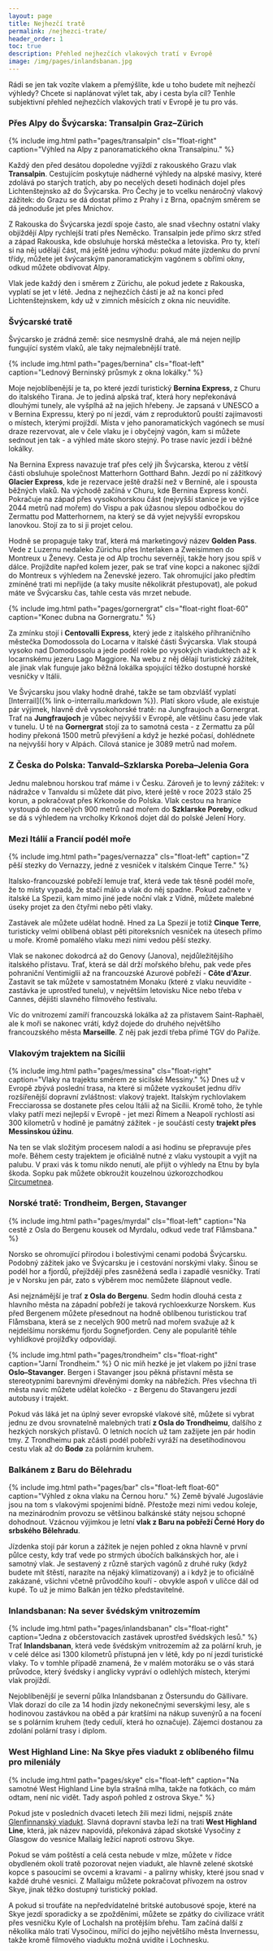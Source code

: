 ```yaml
---
layout: page
title: Nejhezčí tratě
permalink: /nejhezci-trate/
header_order: 1
toc: true
description: Přehled nejhezčích vlakových tratí v Evropě
image: /img/pages/inlandsbanan.jpg
---
```

Rádi se jen tak vozíte vlakem a přemýšlíte, kde u toho budete mít nejhezčí výhledy? Chcete si naplánovat výlet tak, aby i cesta byla cíl? Tenhle subjektivní přehled nejhezčích vlakových tratí v Evropě je tu pro vás.

### Přes Alpy do Švýcarska: Transalpin Graz–Zürich
{% include img.html path="pages/transalpin" cls="float-right" caption="Výhled na Alpy z panoramatického okna Transalpinu." %}

Každý den před desátou dopoledne vyjíždí z rakouského Grazu vlak **Transalpin**. Cestujícím poskytuje nádherné výhledy na alpské masivy, které zdolává po starých tratích, aby po necelých deseti hodinách dojel přes Lichtenštejnsko až do Švýcarska. Pro Čechy je to vcelku nenáročný vlakový zážitek: do Grazu se dá dostat přímo z Prahy i z Brna, opačným směrem se dá jednoduše jet přes Mnichov.

Z Rakouska do Švýcarska jezdí spoje často, ale snad všechny ostatní vlaky objíždějí Alpy rychlejší tratí přes Neměcko. Transalpin jede přímo skrz střed a západ Rakouska, kde obsluhuje horská městečka a letoviska. Pro ty, kteří si na něj udělají část, má ještě jednu výhodu: pokud máte jízdenku do první třídy, můžete jet švýcarským panoramatickým vagónem s obřími okny, odkud můžete obdivovat Alpy.

Vlak jede každý den i směrem z Zürichu, ale pokud jedete z Rakouska, vyplatí se jet v létě. Jedna z nejhezčích částí je až na konci před Lichtenštejnskem, kdy už v zimních měsících z okna nic neuvidíte.

### Švýcarské tratě
Švýcarsko je zrádná země: sice nesmyslně drahá, ale má nejen nejlíp fungující systém vlaků, ale taky nejmalebnější tratě.

{% include img.html path="pages/bernina" cls="float-left" caption="Lednový Berninský průsmyk z okna lokálky." %}

Moje nejoblíbenější je ta, po které jezdí turistický **Bernina Express**, z Churu do italského Tirana. Je to jediná alpská trať, která hory nepřekonává dlouhými tunely, ale vyšplhá až na jejich hřebeny. Je zapsaná v UNESCO a v Bernina Expressu, který po ní jezdí, vám z reproduktorů pouští zajímavosti o místech, kterými projíždí. Místa v jeho panoramatických vagónech se musí draze rezervovat, ale v čele vlaku je i obyčejný vagón, kam si můžete sednout jen tak - a výhled máte skoro stejný. Po trase navíc jezdí i běžné lokálky.  

Na Bernina Express navazuje trať přes celý jih Švýcarska, kterou z větší části obsluhuje společnost Matterhorn Gotthard Bahn. Jezdí po ní zážitkový **Glacier Express**, kde je rezervace ještě dražší než v Bernině, ale i spousta běžných vlaků. Na východě začíná v Churu, kde Bernina Express končí. Pokračuje na západ přes vysokohorskou část (nejvyšší stanice je ve výšce 2044 metrů nad mořem) do Vispu a pak úžasnou slepou odbočkou do Zermattu pod Matterhornem, na který se dá vyjet nejvyšší evropskou lanovkou. Stojí za to si ji projet celou.

Hodně se propaguje taky trať, která má marketingový název **Golden Pass**. Vede z Luzernu nedaleko Zürichu přes Interlaken a Zweisimmen do Montreux u Ženevy. Cesta je od Alp trochu severněji, takže hory jsou spíš v dálce. Projíždíte napřed kolem jezer, pak se trať vine kopci a nakonec sjíždí do Montreux s výhledem na Ženevské jezero. Tak ohromující jako předtím zmíněné trati mi nepřijde (a taky musíte několikrát přestupovat), ale pokud máte ve Švýcarsku čas, tahle cesta vás mrzet nebude.

{% include img.html path="pages/gornergrat" cls="float-right float-60" caption="Konec dubna na Gornergratu." %}

Za zmínku stojí i **Centovalli Express**, který jede z italského příhraničního městečka Domodossola do Locarna v italské části Švýcarska. Vlak stoupá vysoko nad Domodossolu a jede podél rokle po vysokých viaduktech až k locarnskému jezeru Lago Maggiore. Na webu z něj dělají turistický zážitek, ale jinak vlak funguje jako běžná lokálka spojující těžko dostupné horské vesničky v Itálii.

Ve Švýcarsku jsou vlaky hodně drahé, takže se tam obzvlášť vyplatí [Interrail]({% link o-interrailu.markdown %}). Platí skoro všude, ale existuje pár výjimek, hlavně dvě vysokohorské tratě: na Jungfraujoch a Gornergrat. Trať na **Jungfraujoch** je vůbec nejvyšší v Evropě, ale většinu času jede vlak v tunelu. U té na **Gornergrat** stojí za to samotná cesta - z Zermattu za půl hodiny překoná 1500 metrů převýšení a když je hezké počasí, dohlédnete na nejvyšší hory v Alpách. Cílová stanice je 3089 metrů nad mořem.

### Z Česka do Polska: Tanvald–Szklarska Poreba–Jelenia Gora
Jednu malebnou horskou trať máme i v Česku. Zároveň je to levný zážitek: v nádražce v Tanvaldu si můžete dát pivo, které ještě v roce 2023 stálo 25 korun, a pokračovat přes Krkonoše do Polska. Vlak cestou na hranice vystoupá do necelých 900 metrů nad mořem do **Szklarske Poreby**, odkud se dá s výhledem na vrcholky Krkonoš dojet dál do polské Jelení Hory.

### Mezi Itálií a Francií podél moře
{% include img.html path="pages/vernazza" cls="float-left" caption="Z pěší stezky do Vernazzy, jedné z vesniček v italském Cinque Terre." %}

Italsko-francouzské pobřeží lemuje trať, která vede tak těsně podél moře, že to místy vypadá, že stačí málo a vlak do něj spadne. Pokud začnete v italské La Spezii, kam mimo jiné jede noční vlak z Vídně, můžete malebné úseky projet za den čtyřmi nebo pěti vlaky.

Zastávek ale můžete udělat hodně. Hned za La Spezií je totiž **Cinque Terre**, turisticky velmi oblíbená oblast pěti pitoreksních vesniček na útesech přímo u moře. Kromě pomalého vlaku mezi nimi vedou pěší stezky. 

Vlak se nakonec dokodrcá až do Genovy (Janova), nejdůležitějšího italského přístavu. Trať, která se dál drží mořského břehu, pak vede přes pohraniční Ventimiglii až na francouzské Azurové pobřeží - **Côte d'Azur**. Zastavit se tak můžete v samostatném Monaku (které z vlaku neuvidíte - zastávka je uprostřed tunelu), v největším letovisku Nice nebo třeba v Cannes, dějišti slavného filmového festivalu.

Víc do vnitrozemí zamíří francouzská lokálka až za přístavem Saint-Raphaël, ale k moři se nakonec vrátí, když dojede do druhého největšího francouzského města **Marseille**. Z něj pak jezdí třeba přímé TGV do Paříže.

### Vlakovým trajektem na Sicílii
{% include img.html path="pages/messina" cls="float-right" caption="Vlaky na trajektu směrem ze sicilské Messiny." %}
Dnes už v Evropě zbývá poslední trasa, na které si můžete vyzkoušet jednu dřív rozšířenější dopravní zvláštnost: vlakový trajekt. Italským rychlovlakem Frecciarossa se dostanete přes celou Itálii až na Sicílii. Kromě toho, že tyhle vlaky patří mezi nejlepší v Evropě - jet mezi Římem a Neapolí rychlostí asi 300 kilometrů v hodině je památný zážitek - je součástí cesty **trajekt přes Messinskou úžinu**.

Na ten se vlak složitým procesem nalodí a asi hodinu se přepravuje přes moře. Během cesty trajektem je oficiálně nutné z vlaku vystoupit a vyjít na palubu. V praxi vás k tomu nikdo nenutí, ale přijít o výhledy na Etnu by byla škoda. Sopku pak můžete obkroužit kouzelnou úzkorozchodkou [Circumetnea](https://en.wikipedia.org/wiki/Ferrovia_Circumetnea). 

### Norské tratě: Trondheim, Bergen, Stavanger
{% include img.html path="pages/myrdal" cls="float-left" caption="Na cestě z Osla do Bergenu kousek od Myrdalu, odkud vede trať Flåmsbana." %}

Norsko se ohromující přírodou i bolestivými cenami podobá Švýcarsku. Podobný zážitek jako ve Švýcarsku je i cestování norskými vlaky. Šinou se podél hor a fjordů, přejíždějí přes zasněžená sedla i zapadlé vesničky. Tratí je v Norsku jen pár, zato s výběrem moc nemůžete šlápnout vedle.

Asi nejznámější je trať **z Osla do Bergenu**. Sedm hodin dlouhá cesta z hlavního města na západní pobřeží je taková rychloexkurze Norskem. Kus před Bergenem můžete přesednout na hodně oblíbenou turistickou trať Flåmsbana, která se z necelých 900 metrů nad mořem svažuje až k nejdelšímu norskému fjordu Sognefjorden. Ceny ale popularitě téhle vyhlídkové projížďky odpovídají. 

{% include img.html path="pages/trondheim" cls="float-right" caption="Jarní Trondheim." %}
O nic míň hezké je jet vlakem po jižní trase **Oslo–Stavanger**. Bergen i Stavanger jsou pěkná přístavní města se stereotypními barevnými dřevěnými domky na nábřežích. Přes všechna tři města navíc můžete udělat kolečko - z Bergenu do Stavangeru jezdí autobusy i trajekt.

Pokud vás láká jet na úplný sever evropské vlakové sítě, můžete si vybrat jednu ze dvou srovnatelně malebných tratí **z Osla do Trondheimu**, dalšího z hezkých norských přístavů. O letních nocích už tam zažijete jen pár hodin tmy. Z Trondheimu pak zčásti podél pobřeží vyráží na desetihodinovou cestu vlak až do **Bodø** za polárním kruhem.

### Balkánem z Baru do Bělehradu
{% include img.html path="pages/bar" cls="float-left float-60" caption="Výhled z okna vlaku na Černou horu." %}
Země bývalé Jugoslávie jsou na tom s vlakovými spojeními bídně. Přestože mezi nimi vedou koleje, na mezinárodním provozu se většinou balkánské státy nejsou schopné dohodnout. Vzácnou výjimkou je letní **vlak z Baru na pobřeží Černé Hory do srbského Bělehradu**.

Jízdenka stojí pár korun a zážitek je nejen pohled z okna hlavně v první půlce cesty, kdy trať vede po strmých úbočích balkánských hor, ale i samotný vlak. Je sestavený z různě starých vagónů z druhé ruky (když budete mít štěstí, narazíte na nějaký klimatizovaný) a i když je to oficiálně zakázané, všichni včetně průvodčího kouří - obvykle aspoň v uličce dál od kupé. To už je mimo Balkán jen těžko představitelné.

### Inlandsbanan: Na sever švédským vnitrozemím
{% include img.html path="pages/inlandsbanan" cls="float-right" caption="Jedna z občerstovacích zastávek uprostřed švédských lesů." %}
Trať **Inlandsbanan**, která vede švédským vnitrozemím až za polární kruh, je v celé délce asi 1300 kilometrů přístupná jen v létě, kdy po ní jezdí turistické vlaky. To v tomhle případě znamená, že v malém motoráku se o vás stará průvodce, který švédsky i anglicky vypráví o odlehlých místech, kterými vlak projíždí.

Nejoblíbenější je severní půlka Inlandsbanan z Östersundu do Gällivare. Vlak dorazí do cíle za 14 hodin jízdy nekonečnými severskými lesy, ale s hodinovou zastávkou na oběd a pár kratšími na nákup suvenýrů a na focení se s polárním kruhem (tedy cedulí, která ho označuje). Zájemci dostanou za zdolání polární trasy i diplom.

### West Highland Line: Na Skye přes viadukt z oblíbeného filmu pro mileniály
{% include img.html path="pages/skye" cls="float-left" caption="Na samotné West Highland Line byla strašná mlha, takže na fotkách, co mám odtam, není nic vidět. Tady aspoň pohled z ostrova Skye." %}

Pokud jste v posledních dvaceti letech žili mezi lidmi, nejspíš znáte [Glenfinnanský viadukt](https://cs.wikipedia.org/wiki/Glenfinnansk%C3%BD_viadukt). Slavná dopravní stavba leží na trati **West Highland Line**, která, jak název napovídá, překonává západ skotské Vysočiny z Glasgow do vesnice Mallaig ležící naproti ostrovu Skye.

Pokud se vám poštěstí a celá cesta nebude v mlze, můžete v řídce obydleném okolí tratě pozorovat nejen viadukt, ale hlavně zelené skotské kopce s pasoucími se ovcemi a kravami - a palírny whisky, které jsou snad v každé druhé vesnici. Z Mallaigu můžete pokračovat přívozem na ostrov Skye, jinak těžko dostupný turistický poklad.

A pokud si troufáte na nepředvídatelné britské autobusové spoje, které na Skye jezdí sporadicky a se zpožděními, můžete se zpátky do civilizace vrátit přes vesničku Kyle of Lochalsh na protějším břehu. Tam začíná další z několika málo tratí Vysočinou, mířící do jejího největšího města Invernessu, takže kromě filmového viaduktu možná uvidíte i Lochnesku.

